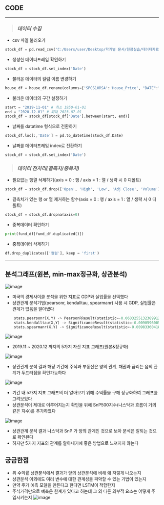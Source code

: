 ## CODE
---
> ### ***데이터 수집***
- csv 파일 불러오기
```python
stock_df = pd.read_csv('C:/Users/user/Desktop/학기별 문서/현장실습/데이터자료/나스닥(1985~2023)_yfinance.csv')
```

- 생성한 데이터프레임 확인하기
```python
stock_df = stock_df.set_index('Date')
```

- 불러온 데이터의 컬럼 이름 변경하기
```python
house_df = house_df.rename(columns={'SPCS10RSA':'House_Price', "DATE":"Date"})
```

- 불러온 데이터의 구간 설정하기
```python
start = "2019-11-01" # 최소 1950-01-01
end = "2020-12-01" # 최대 2023-07-01
stock_df = stock_df[stock_df['Date'].between(start, end)]
```

- 날짜를 datatime 형식으로 전환하기
```python
stock_df.loc[:,'Date'] = pd.to_datetime(stock_df.Date)
```

- 날짜를 데이터프레임 index로 전환하기
```python
stock_df = stock_df.set_index('Date')
```

> ### ***데이터 전처리(결측치/중복치)***
- 필요없는 행열 삭제하기(axis = 0 : 행 / axis = 1 : 열 / 생략 시 0 디폴트)
```python
stock_df = stock_df.drop(['Open', 'High', 'Low', 'Adj Close', 'Volume'], axis = 1) 
```

- 결측치가 있는 행 or 열 제거하는 함수(axis = 0 : 행 / axis = 1 : 열 / 생략 시 0 디폴트)
```python
stock_df = stock_df.dropna(axis=0)
```

- 중복데이터 확인하기
```python
print(fund_df[fund_df.duplicated()])
```

- 중복데이터 삭제하기
```python
df.drop_duplicates(['컬럼'], keep = 'first')
```
---
## 분석그래프(원본, min-max정규화, 상관분석)
![image](https://github.com/githeoheo/2023summer_intern/assets/113009722/40f62e69-5ab0-4c56-a9cc-debbea264041)
- 미국의 경제사이클 분석을 위한 지표로 GDP와 실업률을 선택했다
- 상관관계 분석기법(pearsonr, kendalltau, spearmanr) 사용 시 GDP, 실업률은 관계가 없음을 알아냈다
```python
    stats.pearsonr(X,Y) -> PearsonRResult(statistic=-0.06032551323899124, pvalue=0.09854796999125372)
    stats.kendalltau(X,Y) -> SignificanceResult(statistic=-0.009059600526627815, pvalue=0.7129098440414525)
    stats.spearmanr(X,Y) -> SignificanceResult(statistic=-0.009833604183356904, pvalue=0.7878977953390143)
```
![image](https://github.com/githeoheo/2023summer_intern/assets/113009722/365fdcd6-6bea-497c-bc4d-ddba1c8d112a)
- 2019.11 ~ 2020.12 까지의 5가지 자산 지표 그래프(원본&정규화)
  
![image](https://github.com/githeoheo/2023summer_intern/assets/113009722/21ad809f-e4a3-4366-a991-17576f541867)
- 상관관계 분석 결과 해당 기간에 주식과 부동산은 양의 관계, 채권과 금리는 음의 관계가 두드러짐을 확인가능하다
  
![image](https://github.com/githeoheo/2023summer_intern/assets/113009722/5e0351c0-8c70-4ea8-8971-a879a3cb3cd7)
- 기간 내 5가지 지표 그래프의 더 알아보기 위해 수익률을 구해 정규화하여 그래프를 그려보았다
- 상관분석이 제대로 이루어지는지 확인을 위해 SnP500지수(나스닥과 흐름이 거의 같은 지수)를 추가하였다
  
![image](https://github.com/githeoheo/2023summer_intern/assets/113009722/2e6e2df4-c916-4e5b-9a8a-dac30751c7a2)
- 상관관계 분석 결과 나스닥과 SnP 가 양의 관계인 것으로 보아 분석은 잘되는 것으로 확인된다
- 하지만 5가지 지표의 관계를 알아내기에 좋은 방법으로 느껴지지 않는다

## 궁금한점
- 위 수익률 상관분석에서 결과가 앞의 상관분석에 비해 왜 저렇게 나오는지
- 상관분석 이외에도 여러 변수에 대한 관계성을 파악할 수 있는 기법이 있는지
- 만약 주가 예측 모델을 만든다고 한다면 LSTM이 적합한지
- 주식가격만으로 예측은 한계가 있다고 하는데 그 외 다른 외부적 요소는 어떻게 주입시키는지 
![image](https://github.com/githeoheo/2023summer_intern/assets/113009722/ef13d4bf-11bd-4809-a62f-fab026ae7d76)
  
